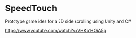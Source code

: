 # SpeedTouch

Prototype game idea for a 2D side scrolling using Unity and C#

https://www.youtube.com/watch?v=VHKb1HOiA5g
